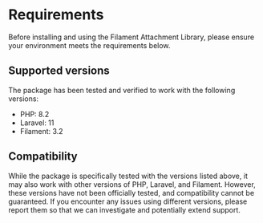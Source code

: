 # Requirements

Before installing and using the Filament Attachment Library, please ensure your environment meets the requirements below.

## Supported versions

The package has been tested and verified to work with the following versions:
- PHP: 8.2
- Laravel: 11
- Filament: 3.2

## Compatibility

While the package is specifically tested with the versions listed above, it may also work with other versions of PHP, Laravel,
and Filament. However, these versions have not been officially tested, and compatibility cannot be guaranteed. If you encounter
any issues using different versions, please report them so that we can investigate and potentially extend support.
